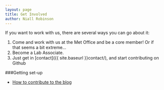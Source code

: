 ```yaml
---
layout: page
title: Get Involved
author: Niall Robinson
---
```


If you want to work with us, there are several ways you can go about it:

1. Come and work with us at the Met Office and be a core member! Or if that seems a bit extreme...
2. Become a Lab Associate.
3. Just get in [contact]({{ site.baseurl }}contact/), and start contributing on Github

###Getting set-up

* [How to contribute to the blog](./how-to-blog)
